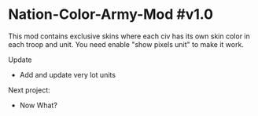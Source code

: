 # Nation-Color-Army-Mod #v1.0
This mod contains exclusive skins where each civ has its own skin color in each troop and unit.
You need enable "show pixels unit" to make it work.

Update
 - Add and update very lot units


Next project:
 - Now What?
